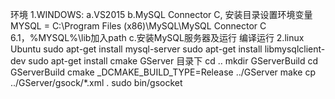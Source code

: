 环境
1.WINDOWS:
  a.VS2015
  b.MySQL Connector C, 安装目录设置环境变量MYSQL = C:\Program Files (x86)\MySQL\MySQL Connector C 6.1，%MYSQL%\lib加入path
  c.安装MySQL服务器及运行
  编译运行
2.linux Ubuntu
  sudo apt-get install mysql-server
  sudo apt-get install libmysqlclient-dev
  sudo apt-get install cmake
  GServer 目录下
  cd ..
  mkdir GServerBuild
  cd GServerBuild
  cmake _DCMAKE_BUILD_TYPE=Release ../GServer
  make 
  cp ../GServer/gsock/*.xml .
  sudo bin/gsocket